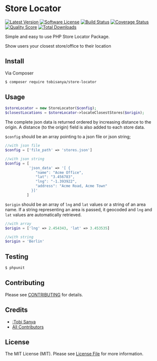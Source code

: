 # Store Locator

[![Latest Version](https://img.shields.io/github/release/thephpleague/skeleton.svg?style=flat-square)](https://github.com/thephpleague/skeleton/releases)
[![Software License](https://img.shields.io/badge/license-MIT-brightgreen.svg?style=flat-square)](LICENSE.md)
[![Build Status](https://img.shields.io/travis/thephpleague/skeleton/master.svg?style=flat-square)](https://travis-ci.org/thephpleague/skeleton)
[![Coverage Status](https://img.shields.io/scrutinizer/coverage/g/thephpleague/skeleton.svg?style=flat-square)](https://scrutinizer-ci.com/g/thephpleague/skeleton/code-structure)
[![Quality Score](https://img.shields.io/scrutinizer/g/thephpleague/skeleton.svg?style=flat-square)](https://scrutinizer-ci.com/g/thephpleague/skeleton)
[![Total Downloads](https://img.shields.io/packagist/dt/league/skeleton.svg?style=flat-square)](https://packagist.org/packages/league/skeleton)

Simple and easy to use PHP Store Locator Package.

Show users your closest store/office to their location

## Install

Via Composer

``` bash
$ composer require tobisanya/store-locator
```

## Usage

``` php
$storeLocator = new StoreLocator($config);
$closestLocations = $storeLocator->locateClosestStores($origin);
```
The complete json data is returned ordered by increasing distance to the origin. A distance (to the origin) field is also added to each store data.

`$config` should be an array pointing to a json file or json string;

``` php
//with json file
$config = ['file_path' => 'stores.json']
```

```php
//with json string
$config = [
           'json_data' => '[ {
              "name": "Acme Office",
              "lat": "3.456783",
              "lng": "-1.393922",
              "address": "Acme Road, Acme Town"
            }]'
          ]
```
`$origin` should be an array of `lng` and `lat` values or a string of an area name. If a string representing an area is passed, it geocoded and `lng` and `lat` values are automatically retrieved.
```php
//with array
$origin = ['lng' => 2.454343, 'lat' => 3.453535]
```

```php
//with string
$origin = 'Berlin'
```

## Testing

``` bash
$ phpunit
```

## Contributing

Please see [CONTRIBUTING](https://github.com/tobisanya/store-locator/blob/master/CONTRIBUTING.md) for details.

## Credits

- [:Tobi Sanya](https://github.com/tobisanya)
- [All Contributors](https://github.com/tobisanya/store-locator/contributors)

## License

The MIT License (MIT). Please see [License File](LICENSE.md) for more information.
